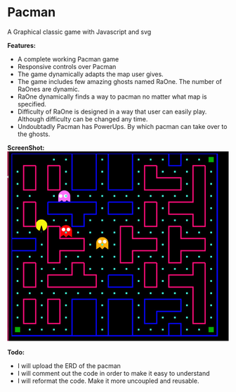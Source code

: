 # Pacman
A Graphical classic game with Javascript and svg

**Features:**
- A complete working Pacman game
- Responsive controls over Pacman
- The game dynamically adapts the map user gives.
- The game includes few amazing ghosts named RaOne. The number of RaOnes are dynamic.
- RaOne dynamically finds a way to pacman no matter what map is specified.
- Difficulty of RaOne is designed in a way that user can easily play. Although difficulty can be changed any time.
- Undoubtadly Pacman has PowerUps. By which pacman can take over to the ghosts.

**ScreenShot:**
![ScreentShot](img/screenshot.jpg?raw=true "Pacman")

**Todo:**
- I will upload the ERD of the pacman
- I will comment out the code in order to make it easy to understand
- I will reformat the code. Make it more uncoupled and reusable.
